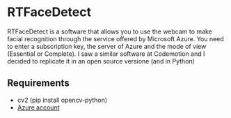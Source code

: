 # RTFaceDetect
RTFaceDetect is a software that allows you to use the webcam to make facial recognition through the service offered by Microsoft Azure. You need to enter a subscription key, the server of Azure and the mode of view (Essential or Complete). I saw a similar software at Codemotion and I decided to replicate it in an open source versione (and in Python)
## Requirements
* cv2 (pip install opencv-python)
* [Azure account](https://portal.azure.com)
